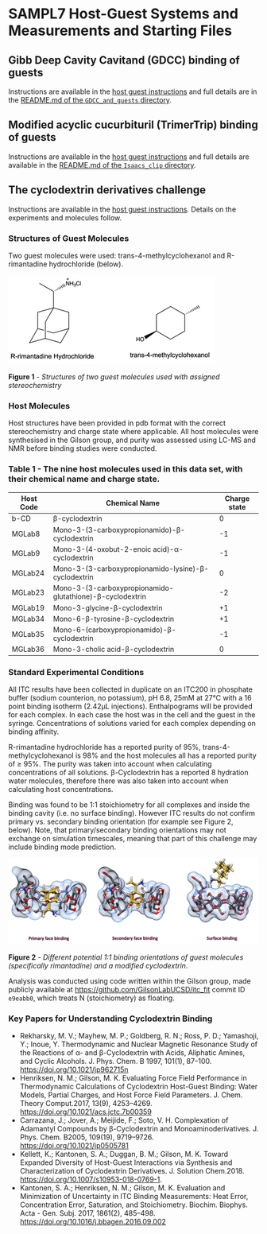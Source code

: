 # SAMPL7 Host-Guest Systems and Measurements and Starting Files

## Gibb Deep Cavity Cavitand (GDCC) binding of guests

Instructions are available in the [host guest instructions](host_guest_instructions.md) and full details are in the [README.md of the `GDCC_and_guests` directory](GDCC_and_guests/README.md).

## Modified acyclic cucurbituril (TrimerTrip) binding of guests

Instructions are available in the [host guest instructions](host_guest_instructions.md) and full details are available in the [README.md of the `Isaacs_clip` directory](Isaacs_clip/README.md).

## The cyclodextrin derivatives challenge

Instructions are available in the [host guest instructions](host_guest_instructions.md). Details on the experiments and molecules follow.

### Structures of Guest Molecules
Two guest molecules were used: trans-4-methylcyclohexanol and R-rimantadine hydrochloride (below).

![](images/CD_guests_fig1.png)

**Figure 1** - *Structures of two guest molecules used with assigned stereochemistry*

### Host Molecules
Host structures have been provided in pdb format with the correct stereochemistry and charge state where applicable.
All host molecules were synthesised in the Gilson group, and purity was assessed using LC-MS and NMR before binding studies were conducted.

### Table 1 - The nine host molecules used in this data set, with their chemical name and charge state.


| Host Code | Chemical Name | Charge state |
| --------- | ------------- | ------------ |
| b-CD      | β-cyclodextrin | 0     |
| MGLab8    | Mono-3-(3-carboxypropionamido)-β-cyclodextrin | -1 |
| MGLab9 | Mono-3-(4-oxobut-2-enoic acid)-α-cyclodextrin | -1 |
| MGLab24 | Mono-3-(3-carboxypropionamido-lysine)-β-cyclodextrin | 0 |
| MGLab23 | Mono-3-(3-carboxypropionamido-glutathione)-β-cyclodextrin | -2 |
| MGLab19 | Mono-3-glycine-β-cyclodextrin | +1 |
| MGLab34 | Mono-6-β-tyrosine-β-cyclodextrin | +1 |
| MGLab35 | Mono-6-(carboxypropionamido)-β-cyclodextrin | -1 |
| MGLab36 | Mono-3-cholic acid-β-cyclodextrin | 0 |

### Standard Experimental Conditions

All ITC results have been collected in duplicate on an ITC200 in phosphate buffer (sodium counterion, no potassium), pH 6.8, 25mM at 27℃ with a 16 point binding isotherm (2.42µL injections).
Enthalpograms will be provided for each complex.
In each case the host was in the cell and the guest in the syringe.
Concentrations of solutions varied for each complex depending on binding affinity.

R-rimantadine hydrochloride has a reported purity of 95%, trans-4-methylcyclohexanol is 98% and the host molecules all has a reported purity of ≥ 95%.
The purity was taken into account when calculating concentrations of all solutions.
β-Cyclodextrin has a reported 8 hydration water molecules, therefore there was also taken into account when calculating host concentrations.

Binding was found to be 1:1 stoichiometry for all complexes and inside the binding cavity (i.e. no surface binding).
However ITC results do not confirm primary vs. secondary binding orientation (for example see Figure 2, below).
Note, that primary/secondary binding orientations may not exchange on simulation timescales, meaning that part of this challenge may include binding mode prediction.

![](images/CD_face_binding.png)

**Figure 2** - *Different potential 1:1 binding orientations of guest molecules (specifically rimantadine) and a modified cyclodextrin.*

Analysis was conducted using code written within the Gilson group, made publicly available at https://github.com/GilsonLabUCSD/itc_fit commit ID `e9eabb0`, which treats N (stoichiometry) as floating.  

### Key Papers for Understanding Cyclodextrin Binding
- Rekharsky, M. V.; Mayhew, M. P.; Goldberg, R. N.; Ross, P. D.; Yamashoji, Y.; Inoue, Y. Thermodynamic and Nuclear Magnetic Resonance Study of the Reactions of α- and β-Cyclodextrin with Acids, Aliphatic Amines, and Cyclic Alcohols. J. Phys. Chem. B 1997, 101(1), 87–100. https://doi.org/10.1021/jp962715n
- Henriksen, N. M.; Gilson, M. K. Evaluating Force Field Performance in Thermodynamic Calculations of Cyclodextrin Host-Guest Binding: Water Models, Partial Charges, and Host Force Field Parameters. J. Chem. Theory Comput.2017, 13(9), 4253–4269. https://doi.org/10.1021/acs.jctc.7b00359
- Carrazana, J.; Jover, A.; Meijide, F.; Soto, V. H. Complexation of Adamantyl Compounds by β-Cyclodextrin and Monoaminoderivatives. J. Phys. Chem. B2005, 109(19), 9719–9726. https://doi.org/10.1021/jp0505781
- Kellett, K.; Kantonen, S. A.; Duggan, B. M.; Gilson, M. K. Toward Expanded Diversity of Host-Guest Interactions via Synthesis and Characterization of Cyclodextrin Derivatives. J. Solution Chem.2018. https://doi.org/10.1007/s10953-018-0769-1.
- Kantonen, S. A.; Henriksen, N. M.; Gilson, M. K. Evaluation and Minimization of Uncertainty in ITC Binding Measurements: Heat Error, Concentration Error, Saturation, and Stoichiometry. Biochim. Biophys. Acta - Gen. Subj. 2017, 1861(2), 485–498. https://doi.org/10.1016/j.bbagen.2016.09.002
